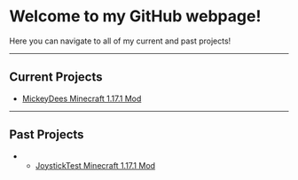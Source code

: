 # Welcome to my GitHub webpage!

Here you can navigate to all of my current and past projects!

---

## Current Projects
- [MickeyDees Minecraft 1.17.1 Mod](https://github.com/Joystick299/MickeyDees)

---

## Past Projects
- - [JoystickTest Minecraft 1.17.1 Mod](https://github.com/Joystick299/JoystickTestMod)
